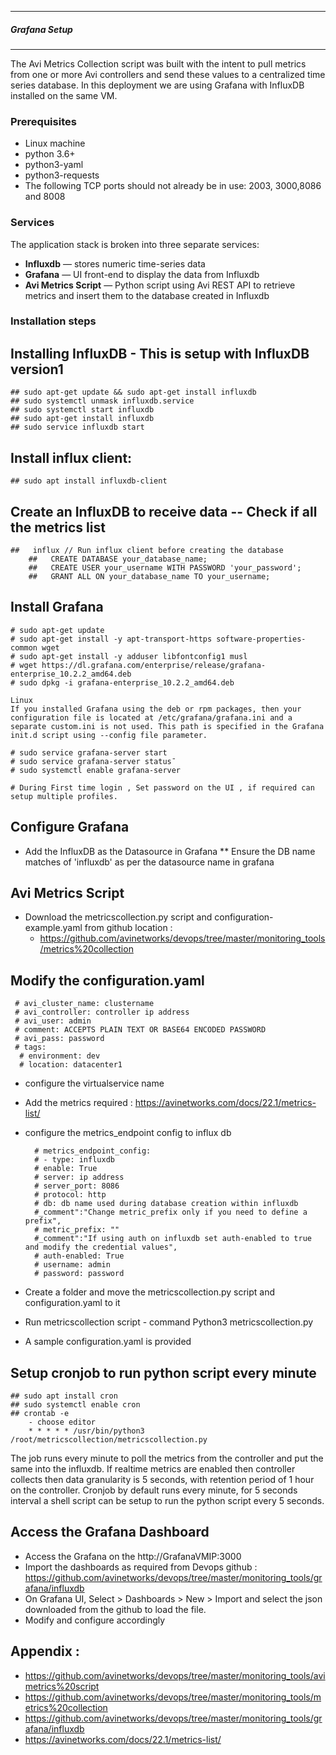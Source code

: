 ------------------------------------------------------------
##### Grafana Setup ########
------------------------------------------------------------

The Avi Metrics Collection script was built with the intent to pull metrics from one or more Avi controllers and send these values to a centralized time series database.
In this deployment we are using Grafana with InfluxDB installed  on the same VM. 

### Prerequisites

* Linux machine
* python 3.6+
* python3-yaml
* python3-requests
* The following TCP ports should not already be in use: 2003, 3000,8086 and 8008

### Services

The application stack is broken into three separate services:
* **Influxdb** &mdash; stores numeric time-series data
* **Grafana** &mdash; UI front-end to display the data from Influxdb
* **Avi Metrics Script** &mdash; Python script using Avi REST API to retrieve metrics and insert them to the database created in Influxdb


### Installation steps

## Installing InfluxDB - This is setup with InfluxDB version1

    ## sudo apt-get update && sudo apt-get install influxdb
    ## sudo systemctl unmask influxdb.service
    ## sudo systemctl start influxdb
    ## sudo apt-get install influxdb
    ## sudo service influxdb start

## Install influx client: 
    ## sudo apt install influxdb-client

## Create an InfluxDB to receive data -- Check if all the metrics list

    ##   influx // Run influx client before creating the database 
        ##   CREATE DATABASE your_database_name;
        ##   CREATE USER your_username WITH PASSWORD 'your_password';
        ##   GRANT ALL ON your_database_name TO your_username;

## Install Grafana 

    # sudo apt-get update 
    # sudo apt-get install -y apt-transport-https software-properties-common wget
    # sudo apt-get install -y adduser libfontconfig1 musl
    # wget https://dl.grafana.com/enterprise/release/grafana-enterprise_10.2.2_amd64.deb
    # sudo dpkg -i grafana-enterprise_10.2.2_amd64.deb

    Linux
    If you installed Grafana using the deb or rpm packages, then your configuration file is located at /etc/grafana/grafana.ini and a separate custom.ini is not used. This path is specified in the Grafana init.d script using --config file parameter.

    # sudo service grafana-server start
    # sudo service grafana-server status¯
    # sudo systemctl enable grafana-server 

    # During First time login , Set password on the UI , if required can setup multiple profiles.

## Configure Grafana 

* Add the InfluxDB as the Datasource in Grafana
** Ensure the DB name matches of 'influxdb' as per the datasource name in grafana

 ## Avi Metrics Script

* Download the metricscollection.py script and configuration-example.yaml from github location : 
    - https://github.com/avinetworks/devops/tree/master/monitoring_tools/metrics%20collection

## Modify  the configuration.yaml

     # avi_cluster_name: clustername
     # avi_controller: controller ip address
     # avi_user: admin
     # comment: ACCEPTS PLAIN TEXT OR BASE64 ENCODED PASSWORD
     # avi_pass: password
     # tags:
      # environment: dev
      # location: datacenter1    

* configure the virtualservice name
* Add the metrics required : https://avinetworks.com/docs/22.1/metrics-list/
* configure the metrics_endpoint config to influx db
    
        # metrics_endpoint_config:
        # - type: influxdb
        # enable: True
        # server: ip address 
        # server_port: 8086
        # protocol: http
        # db: db name used during database creation within influxdb
        #_comment":"Change metric_prefix only if you need to define a prefix",
        # metric_prefix: ""
        #_comment":"If using auth on influxdb set auth-enabled to true and modify the credential values",
        # auth-enabled: True
        # username: admin
        # password: password


* Create a folder and move the metricscollection.py script and configuration.yaml to it
* Run metricscollection script - command Python3 metricscollection.py

* A sample configuration.yaml is provided

## Setup cronjob to run python script every minute
    ## sudo apt install cron
    ## sudo systemctl enable cron
    ## crontab -e 
        - choose editor 
        * * * * * /usr/bin/python3 /root/metricscollection/metricscollection.py


The job runs every minute to poll the metrics from the controller and put the same into the influxdb. If realtime metrics are enabled then controller collects then data granularity is 5 seconds, with retention period of 1 hour on the controller. 
Cronjob by default runs every minute, for 5 seconds interval a  shell script can be setup to run the python script every 5 seconds.

## Access the Grafana Dashboard

- Access the Grafana on the http://GrafanaVMIP:3000
- Import the dashboards as required  from Devops github : https://github.com/avinetworks/devops/tree/master/monitoring_tools/grafana/influxdb
- On Grafana UI, Select >  Dashboards > New > Import and select the json downloaded from the github to load the file. 
- Modify and configure accordingly 

## Appendix : 

- https://github.com/avinetworks/devops/tree/master/monitoring_tools/avimetrics%20script
- https://github.com/avinetworks/devops/tree/master/monitoring_tools/metrics%20collection
- https://github.com/avinetworks/devops/tree/master/monitoring_tools/grafana/influxdb
- https://avinetworks.com/docs/22.1/metrics-list/
